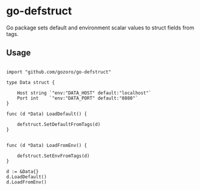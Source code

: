 # go-defstruct

Go package sets default and environment scalar values to struct fields from tags.


## Usage

```

import "github.com/gozoro/go-defstruct"

type Data struct {

	Host string `"env:"DATA_HOST" default:"localhost"`
	Port int    `"env:"DATA_PORT" default:"8080"`
}

func (d *Data) LoadDefault() {

	defstruct.SetDefaultFromTags(d)
}


func (d *Data) LoadFromEnv() {

	defstruct.SetEnvFromTags(d)
}

d := &Data{}
d.LoadDefault()
d.LoadFromEnv()


```
